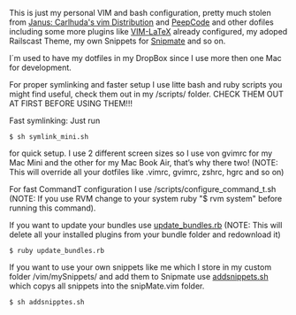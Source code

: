 This is just my personal VIM and bash configuration, pretty much stolen from [Janus: Carlhuda's vim Distribution](https://github.com/carlhuda/janus) and [PeepCode](http://peepcode.com/products/smash-into-vim-ii) and other dofiles including some more plugins like [VIM-LaTeX](http://vim-latex.sourceforge.net/) already configured, my adoped Railscast Theme, my own Snippets for [Snipmate](http://www.vim.org/scripts/script.php?script_id=2540) and so on.

I´m used to have my dotfiles in my DropBox since I use more then one Mac for development.

For proper symlinking and faster setup I use litte bash and ruby scripts you might find useful, check them out in my /scripts/ folder.
CHECK THEM OUT AT FIRST BEFORE USING THEM!!!

Fast symlinking:
Just run

    $ sh symlink_mini.sh

for quick setup. I use 2 different screen sizes so I use von gvimrc for my Mac Mini and the other for my Mac Book Air, that’s why there two!
(NOTE: This will override all your dotfiles like .vimrc, gvimrc, zshrc, hgrc and so on)

For fast CommandT configuration I use /scripts/configure_command_t.sh
 (NOTE: If you use RVM change to your system ruby "$ rvm system" before running this command).

If you want to update your bundles use [update_bundles.rb](https://github.com/znake/dotfiles/blob/master/vim/update_bundles.rb) (NOTE: This will delete all your installed plugins from your bundle folder and redownload it)

    $ ruby update_bundles.rb

If you want to use your own snippets like me which I store in my custom folder /vim/mySnippets/ and add them to Snipmate use [addsnippets.sh](https://github.com/znake/dotfiles/blob/master/vim/mySnippets/addsnippets.sh) which copys all snippets into the snipMate.vim folder.

    $ sh addsnipptes.sh

